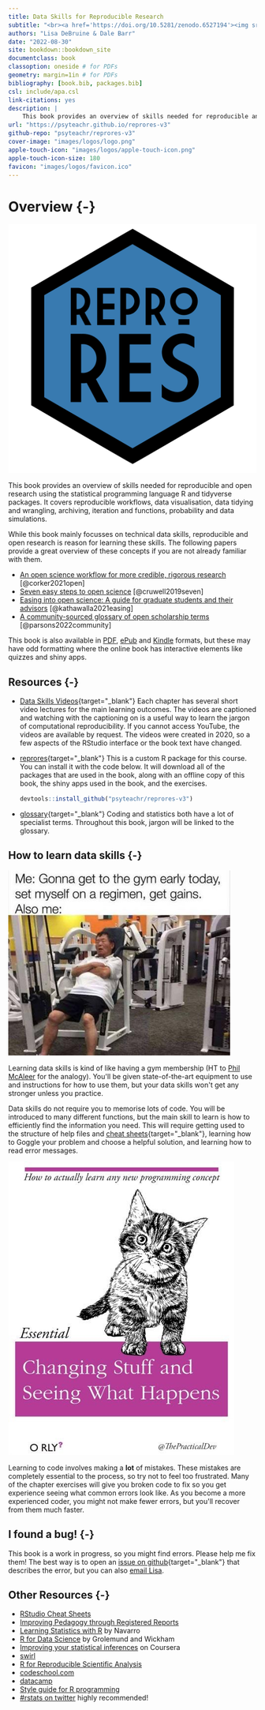 ```yaml
--- 
title: Data Skills for Reproducible Research
subtitle: "<br><a href='https://doi.org/10.5281/zenodo.6527194'><img src='https://zenodo.org/badge/DOI/10.5281/zenodo.6527194.svg' alt='DOI: 10.5281/zenodo.6527194'></a>"
authors: "Lisa DeBruine & Dale Barr"
date: "2022-08-30"
site: bookdown::bookdown_site
documentclass: book
classoption: oneside # for PDFs
geometry: margin=1in # for PDFs
bibliography: [book.bib, packages.bib]
csl: include/apa.csl
link-citations: yes
description: |
    This book provides an overview of skills needed for reproducible and open research using the statistical programming language R and tidyverse packages. It covers reproducible workflows, data visualisation, data tidying and wrangling, archiving, iteration and functions, probability and data simulations.
url: "https://psyteachr.github.io/reprores-v3"
github-repo: "psyteachr/reprores-v3"
cover-image: "images/logos/logo.png"
apple-touch-icon: "images/logos/apple-touch-icon.png"
apple-touch-icon-size: 180
favicon: "images/logos/favicon.ico"
---
```


# Overview {-}

<div class="small_right"><img src="images/logos/logo.png" alt="Hex sticker, blue, text: Repro Res" /></div>

This book provides an overview of skills needed for reproducible and open research using the statistical programming language R and tidyverse packages. It covers reproducible workflows, data visualisation, data tidying and wrangling, archiving, iteration and functions, probability and data simulations.

While this book mainly focusses on technical data skills, reproducible and open research is reason for learning these skills. The following papers provide a great overview of these concepts if you are not already familiar with them.

* [An open science workflow for more credible, rigorous research](https://psyarxiv.com/wu6sn) [@corker2021open]
* [Seven easy steps to open science](https://doi.org/10.1027/2151-2604/a000387) [@cruwell2019seven]
* [Easing into open science: A guide for graduate students and their advisors](https://doi.org/10.1525/collabra.18684) [@kathawalla2021easing]
* [A community-sourced glossary of open scholarship terms](https://doi.org/10.1038/s41562-021-01269-4) [@parsons2022community]


This book is also available in [PDF](reprores-v3.pdf), [ePub](reprores-v3.epub) and [Kindle](reprores-v3.mobi) formats, but these may have odd formatting where the online book has interactive elements like quizzes and shiny apps.

## Resources {-}

* [Data Skills Videos](https://www.youtube.com/playlist?list=PLA2iRWVwbpTLa6PIJhCyJbB2XrOStHmvD){target="_blank"}
    Each chapter has several short video lectures for the main learning outcomes. The videos are captioned and watching with the captioning on is a useful way to learn the jargon of computational reproducibility. If you cannot access YouTube, the videos are available by request. The videos were created in 2020, so a few aspects of the RStudio interface or the book text have changed.

* [reprores](https://github.com/psyteachr/reprores-v3){target="_blank"}
    This is a custom R package for this course. You can install it with the code below. It will download all of the packages that are used in the book, along with an offline copy of this book, the shiny apps used in the book, and the exercises.
    
    
    ```r
    devtools::install_github("psyteachr/reprores-v3")
    ```

* [glossary](https://psyteachr.github.io/glossary){target="_blank"}
    Coding and statistics both have a lot of specialist terms. Throughout this book, jargon will be linked to the glossary.
    
## How to learn data skills {-}

<div class="left meme"><img src="images/memes/gym_sleep.jpg" 
    alt="top text: Me: gonna get to the gym early today, set myself on a regimen, get gains. Also me:; Photo: Man sleeping on gym equipment" /></div>

Learning data skills is kind of like having a gym membership (HT to [Phil McAleer](https://twitter.com/McAleerP) for the analogy). You'll be given state-of-the-art equipment to use and instructions for how to use them, but your data skills won't get any stronger unless you practice. 

Data skills do not require you to memorise lots of code. You will be introduced to many different functions, but the main skill to learn is how to efficiently find the information you need. This will require getting used to the structure of help files and [cheat sheets](https://www.rstudio.com/resources/cheatsheets/){target="_blank"}, learning how to Goggle your problem and choose a helpful solution, and learning how to read error messages.

<div class="right meme"><img src="images/memes/changing-stuff.jpg" 
     alt="Fake O'Reilly-style book cover, line drawing of a kitten; title: Changing Stuff and Seeing What Happens; top text: How to actually learn any new programming concept" /></a></div>

Learning to code involves making a **lot** of mistakes. These mistakes are completely essential to the process, so try not to feel too frustrated. Many of the chapter exercises will give you broken code to fix so you get experience seeing what common errors look like. As you become a more experienced coder, you might not make fewer errors, but you'll recover from them much faster.

## I found a bug! {-}

This book is a work in progress, so you might find errors. Please help me fix them! The best way is to open an [issue on github](https://github.com/PsyTeachR/reprores-v3/issues){target="_blank"} that describes the error, but you can also [email Lisa](mailto:lisa.debruine@glasgow.ac.uk?subject=reprores).

## Other Resources {-}

- [RStudio Cheat Sheets](https://www.rstudio.com/resources/cheatsheets/) 
- [Improving Pedagogy through Registered Reports](https://psyarxiv.com/q34k8)
- [Learning Statistics with R](https://learningstatisticswithr-bookdown.netlify.com) by Navarro
- [R for Data Science](http://r4ds.had.co.nz) by Grolemund and Wickham
- [Improving your statistical inferences](https://www.coursera.org/learn/statistical-inferences/) on Coursera
- [swirl](http://swirlstats.com)
- [R for Reproducible Scientific Analysis](http://swcarpentry.github.io/r-novice-gapminder/)
- [codeschool.com](http://tryr.codeschool.com)
- [datacamp](https://www.datacamp.com/courses/free-introduction-to-r)
- [Style guide for R programming](http://style.tidyverse.org)
- [#rstats on twitter](https://twitter.com/search?q=%2523rstats) highly recommended!


